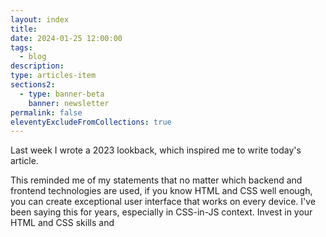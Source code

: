 ```yaml
---
layout: index
title:
date: 2024-01-25 12:00:00
tags:
  - blog
description:
type: articles-item
sections2:
  - type: banner-beta
    banner: newsletter
permalink: false
eleventyExcludeFromCollections: true
---
```


Last week I wrote a 2023 lookback, which inspired me to write today's article.


This reminded me of my statements that no matter which backend and frontend technologies are used, if you know HTML and CSS well enough, you can create exceptional user interface that works on every device. I've been saying this for years, especially in CSS-in-JS context. Invest in your HTML and CSS skills and
